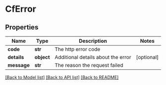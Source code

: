 # CfError

## Properties
Name | Type | Description | Notes
------------ | ------------- | ------------- | -------------
**code** | **str** | The http error code | 
**details** | **object** | Additional details about the error | [optional] 
**message** | **str** | The reason the request failed | 

[[Back to Model list]](../README.md#documentation-for-models) [[Back to API list]](../README.md#documentation-for-api-endpoints) [[Back to README]](../README.md)

